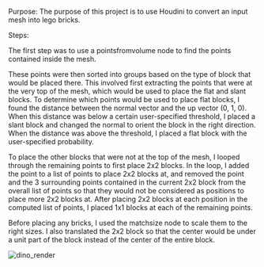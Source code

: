 Purpose: The purpose of this project is to use Houdini to convert an input mesh into lego bricks. 

Steps: 

The first step was to use a pointsfromvolume node to find the points contained inside the mesh. 

These points were then sorted into groups based on the type of block that would be placed there. 
This involved first extracting the points that were at the very top of the mesh, which would be used to place the flat and slant blocks. To determine which points would be used to place flat blocks, I found the distance between the normal vector and the up vector (0, 1, 0). When this distance was below a certain user-specified threshold, I placed a slant block and changed the normal to orient the block in the right direction. When the distance was above the threshold, I placed a flat block with the user-specified probability. 

To place the other blocks that were not at the top of the mesh, I looped through the remaining points to first place 2x2 blocks. In the loop, I added the point to a list of points to place 2x2 blocks at, and removed the point and the 3 surrounding points contained in the current 2x2 block from the overall list of points so that they would not be considered as positions to place more 2x2 blocks at. After placing 2x2 blocks at each position in the computed list of points, I placed 1x1 blocks at each of the remaining points. 

Before placing any bricks, I used the matchsize node to scale them to the right sizes. I also translated the 2x2 block so that the center would be under a unit part of the block instead of the center of the entire block. 


![dino_render](https://github.com/RachelDLin/hw03-legos/assets/43388455/9c3df807-3f1a-4fe3-b0fa-0943c1bc90ad)
